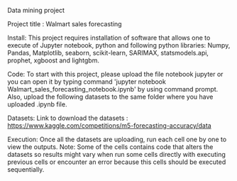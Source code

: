 Data mining project

Project title : Walmart sales forecasting

Install:
This project requires installation of software that allows one to execute of Jupyter notebook, python and following python libraries:
Numpy,
Pandas,
Matplotlib,
seaborn,
scikit-learn, SARIMAX, statsmodels.api, prophet, xgboost and lightgbm.

Code:
To start with this project, please upload the file notebook jupyter or you can open it by typing command 'jupyter notebook Walmart_sales_forecasting_notebook.ipynb' by using command prompt. Also, upload the following datasets to the same folder where you have uploaded .ipynb file.

Datasets:
Link to download the datasets : https://www.kaggle.com/competitions/m5-forecasting-accuracy/data

Execution:
Once all the datasets are uploading, run each cell one by one to view the outputs.
Note: Some of the cells contains code that alters the datasets so results might vary when run some cells directly with executing previous cells or encounter an error because this cells should be executed sequentially.

